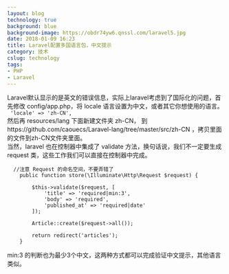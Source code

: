 ```yaml
---
layout: blog
technology: true
background: blue
background-image: https://obdr74yw6.qnssl.com/laravel5.jpg
date: 2018-01-09 16:23
title: Laravel配置多国语言包，中文提示
category: 技术
cslug: technology
tags:
- PHP
- Laravel
---
```


Laravel默认显示的是英文的错误信息，实际上laravel考虑到了国际化的问题，首先修改 config/app.php，将 locale 语言设置为中文，或者其它你想使用的语言。  
 ` 'locale' => 'zh-CN',`  
然后再 resources/lang 下面新建文件夹 zh-CN，
到https://github.com/caouecs/Laravel-lang/tree/master/src/zh-CN ，拷贝里面的文件到zh-CN文件夹里面。  
当然，laravel 也在控制器中集成了 validate 方法，换句话说，我们不一定要生成 request 类，这些工作我们可以直接在控制器中完成。  
```
  //注意 Request 的命名空间，不要弄错了
    public function store(\Illuminate\Http\Request $request) {

        $this->validate($request, [
            'title' => 'required|min:3',
            'body' => 'required',
            'published_at' => 'required|date'
        ]);

        Article::create($request->all());

        return redirect('articles');
    }
```
min:3 的判断也为最少3个中文，这两种方式都可以完成验证中文提示，其他语言类似。